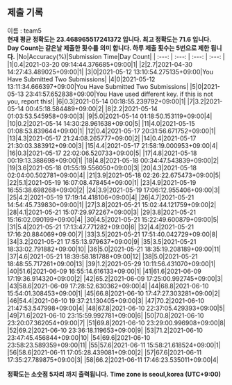 


  
## 제출 기록  
이름 : team5  
**현재 평균 정확도는 23.468965517241372 입니다. 최고 정확도는 71.6 입니다.**  
**Day Count는 같은날 제출한 횟수를 의미 합니다. 하루 제출 횟수는 5번으로 제한 됩니다.**
|No|Accuracy(%)|Submission Time|Day Count|
| :---: | :---: | :---: | :---: |
|1|0.4|2021-03-20 09:14:44.376685+09:00|1|
|2|2.7|2021-04-30 14:27:43.489025+09:00|1|
|3|0|2021-05-12 13:10:54.275135+09:00|You Have Submitted Two Submissions|
|4|0|2021-05-12 13:11:34.666397+09:00|You Have Submitted Two Submissions|
|5|0|2021-05-13 23:41:57.652838+09:00|You Have used different key. if this is not you, report this!|
|6|0.3|2021-05-14 00:18:55.239792+09:00|1|
|7|3.2|2021-05-14 00:45:18.584489+09:00|2|
|8|2.2|2021-05-14 01:03:53.545958+09:00|3|
|9|5.0|2021-05-14 01:18:50.153119+09:00|4|
|10|0.2|2021-05-14 14:30:28.961638+09:00|5|
|11|4.0|2021-05-15 01:08:53.839644+09:00|1|
|12|0.4|2021-05-17 20:31:56.671752+09:00|1|
|13|4.3|2021-05-17 21:24:08.265777+09:00|2|
|14|0.4|2021-05-17 21:30:03.383912+09:00|3|
|15|4.4|2021-05-17 21:58:19.000953+09:00|4|
|16|0.3|2021-05-17 22:02:06.520733+09:00|5|
|17|4.8|2021-05-18 00:19:13.388698+09:00|1|
|18|4.8|2021-05-18 00:34:47.543839+09:00|2|
|19|3.6|2021-05-18 01:55:19.556050+09:00|3|
|20|4.3|2021-05-18 02:04:00.502781+09:00|4|
|21|3.9|2021-05-18 02:26:22.675473+09:00|5|
|22|5.1|2021-05-19 16:07:08.478454+09:00|1|
|23|4.9|2021-05-19 16:55:38.698268+09:00|2|
|24|3.9|2021-05-19 17:06:12.955406+09:00|3|
|25|4.2|2021-05-19 17:19:14.418106+09:00|4|
|26|4.7|2021-05-21 14:54:45.739830+09:00|1|
|27|3.8|2021-05-21 15:02:44.121759+09:00|2|
|28|4.1|2021-05-21 15:07:29.972267+09:00|3|
|29|3.8|2021-05-21 15:16:02.090199+09:00|4|
|30|4.5|2021-05-21 15:22:49.600879+09:00|5|
|31|5.4|2021-05-21 17:13:47.771282+09:00|6|
|32|4.4|2021-05-21 17:16:20.884069+09:00|7|
|33|3.5|2021-05-21 17:51:40.042729+09:00|8|
|34|3.2|2021-05-21 17:55:13.979637+09:00|9|
|35|3.5|2021-05-21 18:33:02.791882+09:00|10|
|36|5.0|2021-05-21 18:35:19.208189+09:00|11|
|37|4.6|2021-05-21 18:39:58.181788+09:00|12|
|38|5.0|2021-05-21 18:48:55.717261+09:00|13|
|39|1.2|2021-05-29 10:11:56.431070+09:00|1|
|40|51.6|2021-06-09 16:55:14.616133+09:00|1|
|41|61.6|2021-06-09 17:19:36.914320+09:00|2|
|42|65.2|2021-06-09 17:25:00.992745+09:00|3|
|43|58.6|2021-06-09 17:28:52.630362+09:00|4|
|44|68.8|2021-06-10 15:54:01.308453+09:00|1|
|45|66.8|2021-06-10 17:47:27.303281+09:00|2|
|46|54.4|2021-06-10 19:37:21.130405+09:00|3|
|47|70.2|2021-06-10 21:47:53.547998+09:00|4|
|48|67.8|2021-06-10 22:37:05.429393+09:00|5|
|49|71.6|2021-06-10 23:15:59.992781+09:00|6|
|50|70.8|2021-06-10 23:20:07.362054+09:00|7|
|51|69.8|2021-06-10 23:29:00.996908+09:00|8|
|52|69.2|2021-06-10 23:36:18.119653+09:00|9|
|53|71.2|2021-06-10 23:47:45.456844+09:00|10|
|54|69.6|2021-06-10 23:58:23.589359+09:00|11|
|55|57.6|2021-06-11 15:58:21.618524+09:00|1|
|56|58.6|2021-06-11 17:05:28.439081+09:00|2|
|57|67.6|2021-06-11 17:35:27.789875+09:00|3|
|58|66.2|2021-06-11 17:46:23.535011+09:00|4|


**정확도는 소숫점 5자리 까지 출력됩니다.**
**Time zone is seoul,korea (UTC+9:00)**
